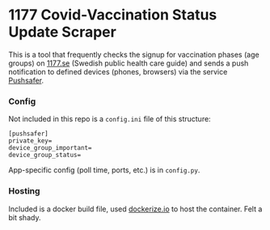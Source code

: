 # 1177 Covid-Vaccination Status Update Scraper

This is a tool that frequently checks the signup for vaccination phases (age groups) on [1177.se](http://www.1177.se)
(Swedish public health care guide) and sends a push notification to defined devices (phones, browsers)
via the service [Pushsafer](https://www.pushsafer.com/).

### Config
Not included in this repo is a `config.ini` file of this structure:
```
[pushsafer]
private_key=
device_group_important=
device_group_status=
```

App-specific config (poll time, ports, etc.) is in `config.py`.

### Hosting

Included is a docker build file, used [dockerize.io](https://dockerize.io) to host the container. Felt a bit shady.
